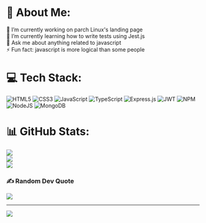 # 💫 About Me:
🔭 I’m currently working on parch Linux's landing page<br>🌱 I’m currently learning how to write tests using Jest.js<br>💬 Ask me about anything related to javascript<br>⚡ Fun fact: javascript is more logical than some people


# 💻 Tech Stack:
![HTML5](https://img.shields.io/badge/html5-%23E34F26.svg?style=for-the-badge&logo=html5&logoColor=white) ![CSS3](https://img.shields.io/badge/css3-%231572B6.svg?style=for-the-badge&logo=css3&logoColor=white) ![JavaScript](https://img.shields.io/badge/javascript-%23323330.svg?style=for-the-badge&logo=javascript&logoColor=%23F7DF1E) ![TypeScript](https://img.shields.io/badge/typescript-%23007ACC.svg?style=for-the-badge&logo=typescript&logoColor=white) ![Express.js](https://img.shields.io/badge/express.js-%23404d59.svg?style=for-the-badge&logo=express&logoColor=%2361DAFB) ![JWT](https://img.shields.io/badge/JWT-black?style=for-the-badge&logo=JSON%20web%20tokens) ![NPM](https://img.shields.io/badge/NPM-%23000000.svg?style=for-the-badge&logo=npm&logoColor=white) ![NodeJS](https://img.shields.io/badge/node.js-6DA55F?style=for-the-badge&logo=node.js&logoColor=white) ![MongoDB](https://img.shields.io/badge/MongoDB-%234ea94b.svg?style=for-the-badge&logo=mongodb&logoColor=white)
# 📊 GitHub Stats:
![](https://github-readme-stats.vercel.app/api?username=KhodeAmirreza&theme=dracula&hide_border=true&include_all_commits=true&count_private=false)<br/>
![](https://github-readme-streak-stats.herokuapp.com/?user=KhodeAmirreza&theme=dracula&hide_border=true)<br/>
![](https://github-readme-stats.vercel.app/api/top-langs/?username=KhodeAmirreza&theme=dracula&hide_border=true&include_all_commits=true&count_private=false&layout=compact)

### ✍️ Random Dev Quote
![](https://quotes-github-readme.vercel.app/api?type=horizontal&theme=radical)

---
[![](https://visitcount.itsvg.in/api?id=KhodeAmirreza&icon=0&color=1)](https://visitcount.itsvg.in)

<!-- Proudly created with GPRM ( https://gprm.itsvg.in ) -->
 
